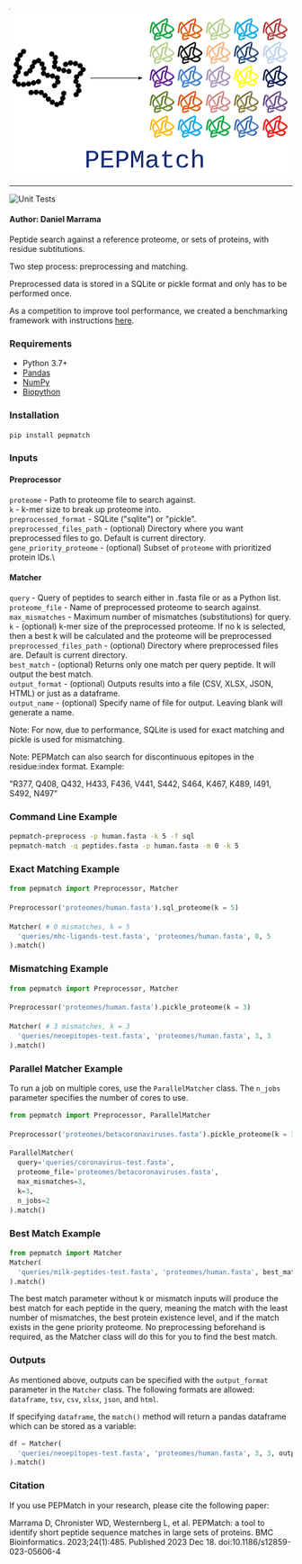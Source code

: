<p align="center">
  <img src="docs/logo.png">
</p>

--------------------------------------------------------------------

![Unit Tests](https://github.com/IEDB/PEPMatch/actions/workflows/tests.yml/badge.svg)


#### Author: Daniel Marrama

Peptide search against a reference proteome, or sets of proteins, with residue subtitutions.

Two step process: preprocessing and matching.

Preprocessed data is stored in a SQLite or pickle format and only has to be performed once.

As a competition to improve tool performance, we created a benchmarking framework with instructions [here](./benchmarking).


### Requirements

- Python 3.7+
- [Pandas](https://pandas.pydata.org/)
- [NumPy](https://numpy.org/)
- [Biopython](https://biopython.org/)


### Installation

```bash
pip install pepmatch
```


### Inputs


#### Preprocessor

```proteome``` - Path to proteome file to search against.\
```k``` - k-mer size to break up proteome into.\
```preprocessed_format``` - SQLite ("sqlite") or "pickle".\
```preprocessed_files_path``` - (optional) Directory where you want preprocessed files to go. Default is current directory.\
```gene_priority_proteome``` - (optional) Subset of ```proteome``` with prioritized protein IDs.\


#### Matcher

```query``` - Query of peptides to search either in .fasta file or as a Python list.\
```proteome_file``` - Name of preprocessed proteome to search against.\
```max_mismatches``` - Maximum number of mismatches (substitutions) for query.\
```k``` - (optional) k-mer size of the preprocessed proteome. If no k is selected, then a best k will be calculated and the proteome will be preprocessed\
```preprocessed_files_path``` - (optional) Directory where preprocessed files are. Default is current directory.\
```best_match``` - (optional) Returns only one match per query peptide. It will output the best match.\
```output_format``` - (optional) Outputs results into a file (CSV, XLSX, JSON, HTML) or just as a dataframe.\
```output_name``` - (optional) Specify name of file for output. Leaving blank will generate a name.

Note: For now, due to performance, SQLite is used for exact matching and pickle is used for mismatching.

Note: PEPMatch can also search for discontinuous epitopes in the residue:index format. Example: 

"R377, Q408, Q432, H433, F436, V441, S442, S464, K467, K489, I491, S492, N497"


### Command Line Example

```bash
pepmatch-preprocess -p human.fasta -k 5 -f sql
pepmatch-match -q peptides.fasta -p human.fasta -m 0 -k 5
```


### Exact Matching Example

```python
from pepmatch import Preprocessor, Matcher

Preprocessor('proteomes/human.fasta').sql_proteome(k = 5) 

Matcher( # 0 mismatches, k = 5
  'queries/mhc-ligands-test.fasta', 'proteomes/human.fasta', 0, 5
).match()
```


### Mismatching Example 

```python
from pepmatch import Preprocessor, Matcher

Preprocessor('proteomes/human.fasta').pickle_proteome(k = 3)

Matcher( # 3 mismatches, k = 3
  'queries/neoepitopes-test.fasta', 'proteomes/human.fasta', 3, 3
).match()
```


### Parallel Matcher Example

To run a job on multiple cores, use the `ParallelMatcher` class. The `n_jobs` parameter specifies the number of cores to use.

```python
from pepmatch import Preprocessor, ParallelMatcher 

Preprocessor('proteomes/betacoronaviruses.fasta').pickle_proteome(k = 3)

ParallelMatcher(
  query='queries/coronavirus-test.fasta',
  proteome_file='proteomes/betacoronaviruses.fasta',
  max_mismatches=3,
  k=3,
  n_jobs=2
).match()
```


### Best Match Example

```python
from pepmatch import Matcher
Matcher(
  'queries/milk-peptides-test.fasta', 'proteomes/human.fasta', best_match=True
).match()
```

The best match parameter without k or mismatch inputs will produce the best match for each peptide in the query, meaning the match with the least number of mismatches, the best protein existence level, and if the match exists in the gene priority proteome. No preprocessing beforehand is required, as the Matcher class will do this for you to find the best match.


### Outputs

As mentioned above, outputs can be specified with the ```output_format``` parameter in the ```Matcher``` class. The following formats are allowed: `dataframe`, `tsv`, `csv`, `xlsx`, `json`, and `html`.

If specifying `dataframe`, the ```match()``` method will return a pandas dataframe which can be stored as a variable:

```python
df = Matcher(
  'queries/neoepitopes-test.fasta', 'proteomes/human.fasta', 3, 3, output_format='dataframe'
).match()
```


### Citation

If you use PEPMatch in your research, please cite the following paper:

Marrama D, Chronister WD, Westernberg L, et al. PEPMatch: a tool to identify short peptide sequence matches in large sets of proteins. BMC Bioinformatics. 2023;24(1):485. Published 2023 Dec 18. doi:10.1186/s12859-023-05606-4